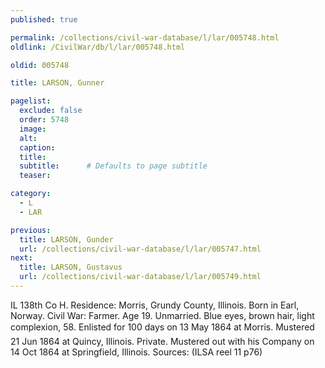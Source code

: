 ```yaml
---
published: true

permalink: /collections/civil-war-database/l/lar/005748.html
oldlink: /CivilWar/db/l/lar/005748.html

oldid: 005748

title: LARSON, Gunner

pagelist:
  exclude: false
  order: 5748
  image: 
  alt:
  caption:
  title:
  subtitle:      # Defaults to page subtitle
  teaser:

category: 
  - L 
  - LAR

previous:
  title: LARSON, Gunder
  url: /collections/civil-war-database/l/lar/005747.html  
next:
  title: LARSON, Gustavus
  url: /collections/civil-war-database/l/lar/005749.html   
---
```

IL 138th Co H. Residence: Morris, Grundy County, Illinois. Born in Earl, Norway. Civil War: Farmer. Age 19. Unmarried. Blue eyes, brown hair, light complexion, 5&#146;8&#148;. Enlisted for 100 days on 13 May 1864 at Morris. Mustered 21 Jun 1864 at Quincy, Illinois. Private. Mustered out with his Company on 14 Oct 1864 at Springfield, Illinois. Sources: (ILSA reel 11 p76)